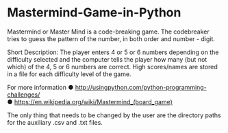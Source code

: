  # Mastermind-Game-in-Python
Mastermind or Master Mind is a code-breaking game. The codebreaker tries to guess the pattern of the number, 
in both order and number - digit. 

Short Description: The player enters 4 or 5 or 6 numbers depending on the difficulty selected and the computer tells the player
how many (but not which) of the 4, 5 or 6 numbers are correct. High scores/names are stored in a file for each difficulty level 
of the game.

For more information 
                        ● http://usingpython.com/python-programming-challenges/                        
                        ● https://en.wikipedia.org/wiki/Mastermind_(board_game)

The only thing that needs to be changed by the user are the directory paths for the auxiliary .csv and .txt files.
